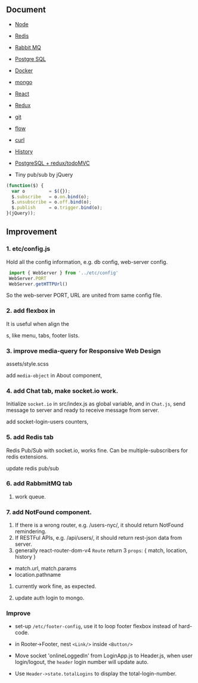 ## Document

- [Node](./node.md)
- [Redis](./redis.md)
- [Rabbit MQ](./rabbitmq.md)
- [Postgre SQL](./pg.md)
- [Docker](./docker.md)
- [mongo](./mongo.md)
- [React](./react.md)
- [Redux](./redux.md)

- [git](./git.md)
- [flow](./flow.md)
- [curl](./curl.md)

- [History](./HISTORY.md)


- [PostgreSQL + redux/todoMVC](../src/pg/README.md)

- Tiny pub/sub by jQuery
```javascript
(function($) {
  var o         = $({});
  $.subscribe   = o.on.bind(o);
  $.unsubscribe = o.off.bind(o);
  $.publish     = o.trigger.bind(o);
}(jQuery));
```

## Improvement
  
### 1. etc/config.js

Hold all the config information, e.g. db config, web-server config.
```javascript
 import { WebServer } from '../etc/config'
 WebServer.PORT
 WebServer.getHTTPUrl()
```

So the web-server PORT, URL are united from same config file.

### 2. add flexbox in <Footer/>

It is useful when align the <div/>s, like menu, tabs, footer lists.


### 3. improve media-query for Responsive Web Design

assets/style.scss

add `media-object` in About component, 

### 4. add Chat tab, make socket.io work.

Initialize `socket.io` in src/index.js as global variable, and in `Chat.js`, send message to server and ready to receive message from server.

add socket-login-users counters, 

### 5. add Redis tab

Redis Pub/Sub with socket.io, works fine. Can be multiple-subscribers for redis extensions.

update redis pub/sub

### 6. add RabbmitMQ tab

1. work queue.


### 7. add NotFound component.

1. If there is a wrong router, e.g. /users-nyc/, it should return NotFound remindering.
1. If RESTFul APIs, e.g. /api/users/, it should return rest-json data from server.
1. generally react-router-dom-v4 `Route` return 3 `props`:
  { match, location, history }
  - match.url, match.params
  - location.pathname
1. currently work fine, as expected.  
  
1. update auth login to mongo.

### Improve

- set-up `/etc/footer-config`, use it to loop footer flexbox instead of hard-code.
- in Rooter->Footer, nest `<Link/>` inside `<Button/>`

- Move socket 'onlineLoggedIn' from LoginApp.js to Header.js, when user login/logout, the `header` login number will update auto. 
- Use `Header->state.totalLogins` to display the total-login-number.